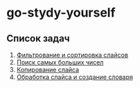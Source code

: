 # go-stydy-yourself

## Список задач
1. [Фильтрование и сортировка слайсов](/01-filter-and-sort.md) 
2. [Поиск самых больших чисел](/02-biggest-numbers.md)
3. [Копирование слайса](/03-copy-slice.md)
4. [Обработка слайса и создание словаря](/04-parse-slice.md)
